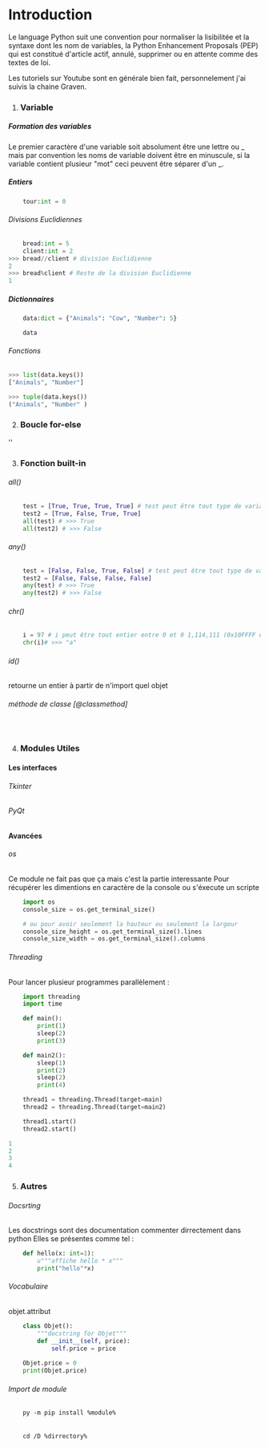 Introduction
============

Le language Python suit une convention pour normaliser la lisibilitée et la syntaxe dont les nom de variables, la Python Enhancement Proposals (PEP) qui est constitué d'article actif, annulé, supprimer ou en attente comme des textes de loi.

Les tutoriels sur Youtube sont en générale bien fait, personnelement j'ai suivis la chaine Graven.

1. ### Variable

##### Formation des variables

Le premier caractère d'une variable soit absolument être une lettre ou \_ mais par convention les noms de variable doivent être en minuscule, si la variable contient plusieur \"mot\" ceci peuvent être séparer d'un \_.

##### Entiers
```Python
	tour:int = 0
```
###### Divisions Euclidiennes
```Python
	bread:int = 5
	client:int = 2
>>> bread//client # division Euclidienne
2
>>> bread%client # Reste de la division Euclidienne
1
```

##### Dictionnaires
``` Python
	data:dict = {"Animals": "Cow", "Number": 5}

	data
```

###### Fonctions
``` Python
>>>	list(data.keys())
["Animals", "Number"]

>>> tuple(data.keys())
("Animals", "Number" )
```

2. ### Boucle for-else

''

3. ### Fonction built-in

###### all()
```Python
	test = [True, True, True, True] # test peut être tout type de variable itérable
	test2 = [True, False, True, True]
	all(test) # >>> True
	all(test2) # >>> False
```

###### any()
```Python
	test = [False, False, True, False] # test peut être tout type de variable itérable
	test2 = [False, False, False, False]
	any(test) # >>> True
	any(test2) # >>> False
```

###### chr()
```Python
	i = 97 # i peut être tout entier entre 0 et 0 1,114,111 (0x10FFFF en base 16)
	chr(i)# >>> "a"
```

###### id()

retourne un entier à partir de n'import quel objet 

###### méthode de classe \[@classmethod\]
```Python
	
```
4. ### Modules Utiles

#### Les interfaces

###### Tkinter

###### PyQt

#### Avancées

###### os
Ce module ne fait pas que ça mais c'est la partie interessante
Pour récupérer les dimentions en caractère de la console ou s'éxecute un scripte
```Python
	import os
	console_size = os.get_terminal_size()

	# ou pour avoir seulement la hauteur ou seulement la largeur 
	console_size_height = os.get_terminal_size().lines
	console_size_width = os.get_terminal_size().columns
```
###### Threading
Pour lancer plusieur programmes parallèlement :
```Python
	import threading
	import time

	def main():
		print(1)
		sleep(2)
		print(3)

	def main2():
		sleep(1)
		print(2)
		sleep(2)
		print(4)

	thread1 = threading.Thread(target=main)
	thread2 = threading.Thread(target=main2)

	thread1.start()
	thread2.start()

1
2
3
4
```

5. ### Autres
###### Docsrting
Les docstrings sont des documentation commenter dirrectement dans python
Elles se présentes comme tel :
```Python
	def hello(x: int=1):
		u"""affiche hello * x"""
		print("hello"*x)
```

###### Vocabulaire

objet.attribut
``` Python
	class Objet():
		"""docstring for Objet"""
		def __init__(self, price):
			self.price = price
	
	Objet.price = 0
	print(Objet.price)
```

###### Import de module
```Console
	py -m pip install %module%
```

######
```Console
	cd /D %dirrectory%
```
